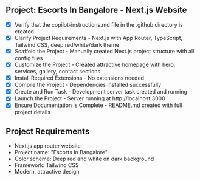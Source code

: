 <!-- Use this file to provide workspace-specific custom instructions to Copilot. For more details, visit https://code.visualstudio.com/docs/copilot/copilot-customization#_use-a-githubcopilotinstructionsmd-file -->

## Project: Escorts In Bangalore - Next.js Website

- [x] Verify that the copilot-instructions.md file in the .github directory is created.
- [x] Clarify Project Requirements - Next.js with App Router, TypeScript, Tailwind CSS, deep red/white/dark theme
- [x] Scaffold the Project - Manually created Next.js project structure with all config files
- [x] Customize the Project - Created attractive homepage with hero, services, gallery, contact sections
- [x] Install Required Extensions - No extensions needed
- [x] Compile the Project - Dependencies installed successfully
- [x] Create and Run Task - Development server task created and running
- [x] Launch the Project - Server running at http://localhost:3000
- [x] Ensure Documentation is Complete - README.md created with full project details

## Project Requirements
- Next.js app router website
- Project name: "Escorts In Bangalore"
- Color scheme: Deep red and white on dark background
- Framework: Tailwind CSS
- Modern, attractive design